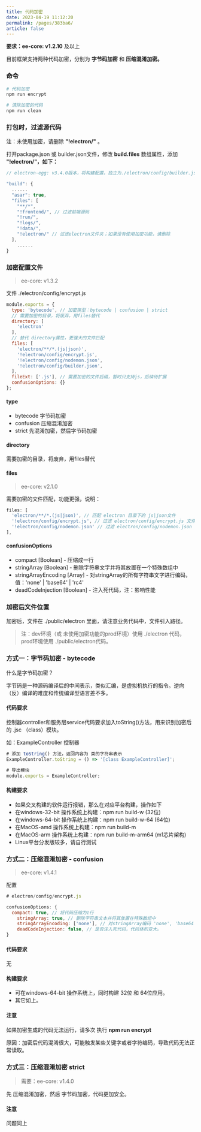 ```yaml
---
title: 代码加密
date: 2023-04-19 11:12:20
permalink: /pages/383ba6/
article: false
---
```


**要求：ee-core: v1.2.10** 及以上

目前框架支持两种代码加密，分别为 **字节码加密** 和 **压缩混淆加密。**

### 命令
```bash
# 代码加密
npm run encrypt

# 清除加密的代码
npm run clean
```
### 打包时，过滤源代码
注：未使用加密，请删除 **"!electron/"** 。

打开package.json 或 builder.json文件，修改 **build.files** 数组属性，添加 **"!electron/"，如下：**
```javascript
// electron-egg: v3.4.0版本，将构建配置，独立为./electron/config/builder.json 文件

"build": {
  ......
  "asar": true,
  "files": [
    "**/*",
    "!frontend/", // 过滤前端源码
    "!run/",
    "!logs/",
    "!data/",
    "!electron/" // 过滤electron文件夹；如果没有使用加密功能，请删除
  ],
    ......
}  
```
### 加密配置文件
> ee-core: v1.3.2

文件 ./electron/config/encrypt.js
```javascript
module.exports = {
  type: 'bytecode', // 加密类型：bytecode | confusion | strict
  // 需要加密的目录，将废弃，用files替代
  directory: [			
    'electron'      
  ],
  // 替代 directory属性，更强大的文件匹配
  files: [
    'electron/**/*.(js|json)',
    '!electron/config/encrypt.js',
    '!electron/config/nodemon.json',
    '!electron/config/builder.json',
  ],
  fileExt: ['.js'], // 需要加密的文件后缀，暂时只支持js，后续待扩展
  confusionOptions: {}
};
```
#### type

- bytecode  字节码加密
- confusion  压缩混淆加密 
- strict 先混淆加密，然后字节码加密 

#### directory
需要加密的目录，将废弃，用files替代

#### files
> ee-core: v2.1.0

需要加密的文件匹配，功能更强，说明：
```javascript
files: [
  'electron/**/*.(js|json)', // 匹配 electron 目录下的 js|json文件
  '!electron/config/encrypt.js', // 过滤 electron/config/encrypt.js 文件
  '!electron/config/nodemon.json' // 过滤 electron/config/nodemon.json 文件
],
```
#### confusionOptions

- compact [Boolean] - 压缩成一行
- stringArray [Boolean] - 删除字符串文字并将其放置在一个特殊数组中
- stringArrayEncoding [Array] - 对stringArray的所有字符串文字进行编码，值：'none' | 'base64' | 'rc4'
- deadCodeInjection [Boolean] - 注入死代码，注：影响性能

### 加密后文件位置
加密后，文件在 ./public/electron 里面，请注意业务代码中，文件引入路径。

> 注：dev环境（或 未使用加密功能的prod环境）使用 ./electron 代码，prod环境使用 ./public/electron代码。

### 方式一：字节码加密 - bytecode
什么是字节码加密？

字节码是一种源码编译后的中间表示，类似汇编，是虚拟机执行的指令。逆向（反）编译的难度和传统编译型语言差不多。

#### 代码要求
控制器controller和服务层service代码要求加入toString()方法，用来识别加密后的 .jsc （class）模块。

如：ExampleController 控制器
```javascript
# 添加 toString() 方法，返回内容为 类的字符串表示
ExampleController.toString = () => '[class ExampleController]';

# 导出模块
module.exports = ExampleController;
```

#### 构建要求

- 如果交叉构建的软件运行报错，那么在对应平台构建，操作如下
- 在windows-32-bit 操作系统上构建：npm run build-w (32位)
- 在windows-64-bit 操作系统上构建：npm run build-w-64 (64位)
- 在MacOS-amd 操作系统上构建：npm run build-m
- 在MacOS-arm 操作系统上构建：npm run build-m-arm64 (m1芯片架构)
- Linux平台分发版较多，请自行测试

### 方式二：压缩混淆加密 - confusion
> ee-core: v1.4.1

配置
```javascript
# electron/config/encrypt.js

confusionOptions: {
  compact: true, // 将代码压缩为1行        
    stringArray: true, // 删除字符串文本并将其放置在特殊数组中
    stringArrayEncoding: ['none'], // 对stringArray编码 'none', 'base64', 'rc4'，增加安全性
    deadCodeInjection: false, // 是否注入死代码，代码体积变大。
}
```

#### 代码要求
无
#### 构建要求

- 可在windows-64-bit 操作系统上，同时构建 32位 和 64位应用。
- 其它如上。

#### 注意
如果加密生成的代码无法运行，请多次 执行 **npm run encrypt**

原因：加密后代码混淆很大，可能触发某些关键字或者字符编码，导致代码无法正常读取。

### 方式三：压缩混淆加密 strict
> 需要：ee-core: v1.4.0

先 压缩混淆加密，然后 字节码加密，代码更加安全。
#### 注意
问题同上



